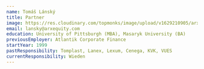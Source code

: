 ```yaml
---
name: Tomáš Lánský
title: Partner
image: https://res.cloudinary.com/topmonks/image/upload/v1629210905/arx.monks.cloud/team/tomas-lansky.jpg
email: lansky@arxequity.com
education: University of Pittsburgh (MBA), Masaryk University (BA)
previousEmployer: Atlantik Corporate Finance
startYear: 1999
pastResponsibility: Tomplast, Lanex, Lexum, Cenega, KVK, VUES
currentResponsibility: Wieden
---
```

